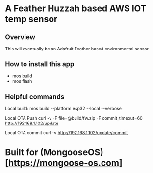 # A Feather Huzzah based AWS IOT temp sensor

## Overview

This will eventually be an Adafruit Feather based environmental sensor

## How to install this app

- mos build
- mos flash


## Helpful commands
Local build:
  mos build --platform esp32 --local --verbose

Local OTA Push
  curl -v -F file=@build/fw.zip -F commit_timeout=60 http://192.168.1.102/update

Local OTA commit
  curl -v http://192.168.1.102/update/commit

# Built for (MongooseOS)[https://mongoose-os.com]

